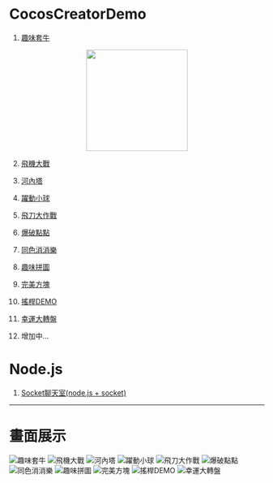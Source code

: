 # **CocosCreatorDemo**

1. [趣味套牛](https://ivesshe.github.io/getCow/) 
<center class="half">
    <img src="https://github.com/IvesShe/CocosCreatorDemo/blob/master/1587868822604.jpg?raw=true " width="200"/>
</center>
   
2. [飛機大戰](https://ivesshe.github.io/aircraftWeb/)

3. [河內塔](https://ivesshe.github.io/HanoiTower/)

4. [躍動小球](https://ivesshe.github.io/JumpBall/)

5. [飛刀大作戰](https://ivesshe.github.io/FlyKnife/)

6. [爆破點點](https://ivesshe.github.io/BombPixel/)

7. [同色消消樂](https://ivesshe.github.io/EliminateFun/)

8. [趣味拼圖](https://ivesshe.github.io/JigsawPuzzle/)

9. [完美方塊](https://ivesshe.github.io/PerfectCube/)

10. [搖桿DEMO](https://ivesshe.github.io/JoyStick/)

11. [幸運大轉盤](https://ivesshe.github.io/Turntable/)

12. 增加中...

# **Node.js**
1. [Socket聊天室(node.js + socket)](https://github.com/IvesShe/ChatRoomSocket)

---
# **畫面展示**
 ![趣味套牛](https://github.com/IvesShe/CocosCreatorDemo/blob/master/1587868822604.jpg?raw=true )
 ![飛機大戰](https://github.com/IvesShe/CocosCreatorDemo/blob/master/1587868861212.jpg?raw=true )
 ![河內塔](https://github.com/IvesShe/CocosCreatorDemo/blob/master/1587868880809.jpg?raw=true )
 ![躍動小球](https://github.com/IvesShe/CocosCreatorDemo/blob/master/S__38633485.jpg?raw=true )
 ![飛刀大作戰](https://github.com/IvesShe/CocosCreatorDemo/blob/master/S__38633483.jpg?raw=true )
 ![爆破點點](https://github.com/IvesShe/CocosCreatorDemo/blob/master/S__38633482.jpg?raw=true )
 ![同色消消樂](https://github.com/IvesShe/CocosCreatorDemo/blob/master/S__38633481.jpg?raw=true )
 ![趣味拼圖](https://github.com/IvesShe/CocosCreatorDemo/blob/master/S__38633484.jpg?raw=true )
 ![完美方塊](https://github.com/IvesShe/CocosCreatorDemo/blob/master/S__38633479.jpg?raw=true)
 ![搖桿DEMO](https://github.com/IvesShe/CocosCreatorDemo/blob/master/1587869061695.jpg?raw=true )
 ![幸運大轉盤](https://github.com/IvesShe/CocosCreatorDemo/blob/master/1587869097479.jpg?raw=true )
